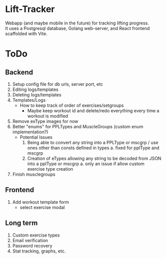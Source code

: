 # Lift-Tracker
Webapp (and maybe mobile in the future) for tracking lifting progress.  
It uses a Postgresql database, Golang web-server, and React frontend scaffolded with Vite.  

# ToDo

## Backend
1. Setup config file for db urls, server port, etc
2. Editing logs/templates
3. Deleting logs/templates
4. Templates/Logs
    * How to keep track of order of exercises/setgroups
        * Maybe keep workout id and delete/redo everything every time a workout is modified
5. Remove exType images for now
6. Better "enums" for PPLTypes and MuscleGroups (custom enum implementation?)
    - Potential Issues
        1. Being able to convert any string into a PPLType or mscgrp / use ones other than consts defined in types
            a. fixed for pplType and mscgrp
        2. Creation of eTypes allowing any string to be decoded from JSON into a pplType or mscgrp
            a. only an issue if allow custom exercise type creation
7. Finish musclegroups

## Frontend
1. Add workout template form
    - select exercise modal

## Long term
1. Custom exercise types
2. Email verification
3. Password recovery
4. Stat tracking, graphs, etc.